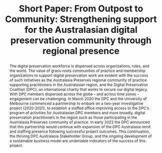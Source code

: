 ---
abstract: 'The digital preservation workforce is dispersed across organizations, roles,
  and the world. The value of grass-roots communities of practice and membership organizations
  to support digital preservation work are evident with the success of such initiatives
  as the Australasia Preserves regional community of practice supporting practitioners
  in the Australasian region, and the Digital Preservation Coalition (DPC), an international
  charity that works to secure our digital legacy. With DPC members dispersed across
  the globe – and across time zones – engagement can be challenging. In March 2020
  the DPC and the University of Melbourne commenced a partnership to embark on a two-year
  investigative project (2020-2021), to establish a staffed office improving access
  to the DPC’s program of activities for Australasian DPC members and more broadly,
  digital preservation practitioners in the region such as those participating in
  the Australasia Preserves community of practice. In early 2022 the DPC announced
  that this partnership would continue with expansion of the DPC Australasia remit
  and staffing presence following successful project outcomes. This continuation,
  the thriving DPC Australasia Stakeholder Group, and the ongoing development of a
  sustainable business model are undeniable indicators of the success of this project. '
creators:
- Weatherburn, Jaye
date: null
document_url: https://az659834.vo.msecnd.net/eventsairwesteuprod/production-inconference-public/bd6f375ec8e043e0a87f6aad28b58bd8
grand_parent: iPRES
institutions:
- University Of Melbourne
keywords:
- engagement
- community
- capacity
- partnerships
- collaboration
landing_page_url: null
language: eng
layout: publication
license: CC-BY 4.0 International
notes_url: null
parent: iPRES 2022
publication_type: short paper
size: null
slides_url: null
source_name: iPRES
stream_url: null
title: 'Short Paper: From Outpost to Community: Strengthening support for the Australasian
  digital preservation community through regional presence'
year: 2022
---